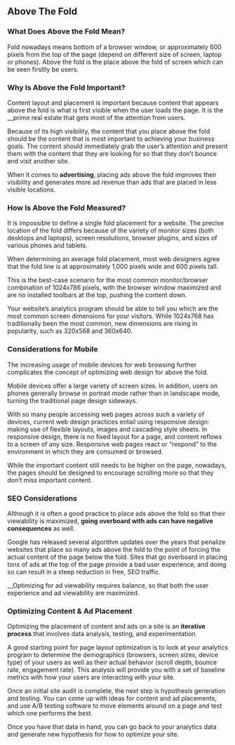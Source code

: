## Above The Fold<br>

### What Does Above the Fold Mean?<br>
Fold nowadays means bottom of a browser window, or approximately 600 pixels from the top of the page (depend on different size of screen, laptop or phones). Above the fold is the place above the fold of screen which can be seen firsltly be users.<br>

### Why Is Above the Fold Important?<br>
Content layout and placement is important because content that appears above the fold is what is first visible when the user loads the page. It is the __prime real estate that gets most of the attention from users.<br>

Because of its high visibility, the content that you place above the fold should be the content that is most important to achieving your business goals. The content should immediately grab the user’s attention and present them with the content that they are looking for so that they don’t bounce and visit another site.<br>

When it comes to __advertising__, placing ads above the fold improves their visibility and generates more ad revenue than ads that are placed in less visible locations. <br>

### How Is Above the Fold Measured?<br>
It is impossible to define a single fold placement for a website. The precise location of the fold differs because of the variety of monitor sizes (both desktops and laptops), screen resolutions, browser plugins, and sizes of various phones and tablets.<br>

When determining an average fold placement, most web designers agree that the fold line is at approximately 1,000 pixels wide and 600 pixels tall.<br>

This is the best-case scenario for the most common monitor/browser combination of 1024x786 pixels, with the browser window maximized and are no installed toolbars at the top, pushing the content down.<br>

Your website’s analytics program should be able to tell you which are the most common screen dimensions for your visitors. While 1024x768 has traditionally been the most common, new dimensions are rising in popularity, such as 320x568 and 360x640.<br>

### Considerations for Mobile<br>
The increasing usage of mobile devices for web browsing further complicates the concept of optimizing web design for above the fold.<br>

Mobile devices offer a large variety of screen sizes. In addition, users on phones generally browse in portrait mode rather than in landscape mode, turning the traditional page design sideways.<br>

With so many people accessing web pages across such a variety of devices, current web design practices entail using responsive design: making use of flexible layouts, images and cascading style sheets. In responsive design, there is no fixed layout for a page, and content reflows to a screen of any size. Responsive web pages react or “respond” to the environment in which they are consumed or browsed.<br>

While the important content still needs to be higher on the page, nowadays, the pages should be designed to encourage scrolling more so that they don’t miss important content.<br>

### SEO Considerations<br>
Although it is often a good practice to place ads above the fold so that their viewability is maximized, __going overboard with ads can have negative consequences__ as well.<br>

Google has released several algorithm updates over the years that penalize websites that place so many ads above the fold to the point of forcing the actual content of the page below the fold. Sites that go overboard in placing tons of ads at the top of the page provide a bad user experience, and doing so can result in a steep reduction in free, SEO traffic.<br>

__Optimizing for ad viewability requires balance, so that both the user experience and ad viewability are maximized.<br>

### Optimizing Content & Ad Placement<br>
Optimizing the placement of content and ads on a site is an __iterative process__ that involves data analysis, testing, and experimentation.<br>

A good starting point for page layout optimization is to look at your analytics program to determine the demographics (browsers, screen sizes, device type) of your users as well as their actual behavior (scroll depth, bounce rate, engagement rate). This analysis will provide you with a set of baseline metrics with how your users are interacting with your site.<br>

Once an initial site audit is complete, the next step is hypothesis generation and testing. You can come up with ideas for content and ad placements, and use A/B testing software to move elements around on a page and test which one performs the best.<br>

Once you have that data in hand, you can go back to your analytics data and generate new hypothesis for how to optimize your site.<br>
